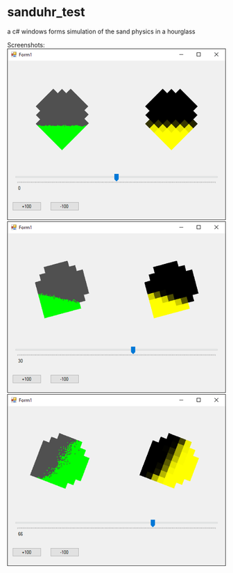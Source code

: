 # sanduhr_test
a c# windows forms simulation of the sand physics in a hourglass


Screenshots:<br>
![scr1](https://raw.githubusercontent.com/janitz/sanduhr_test/master/pics/scr1.png)<br>
![scr2](https://raw.githubusercontent.com/janitz/sanduhr_test/master/pics/scr2.png)<br>
![scr3](https://raw.githubusercontent.com/janitz/sanduhr_test/master/pics/scr3.png)<br>
